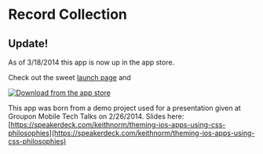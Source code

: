 # Record Collection

## Update!
As of 3/18/2014 this app is now up in the app store. 

Check out the sweet [launch page](http://keithnorm.github.io/RecordCollection/) and

[![Download from the app store](http://keithnorm.github.io/RecordCollection/public/images/app-store.svg)](https://itunes.apple.com/us/app/record-collection/id838064535?ls=1&mt=8)


This app was born from a demo project used for a presentation given at Groupon Mobile Tech Talks on 2/26/2014. Slides here: [https://speakerdeck.com/keithnorm/theming-ios-apps-using-css-philosophies](https://speakerdeck.com/keithnorm/theming-ios-apps-using-css-philosophies)
